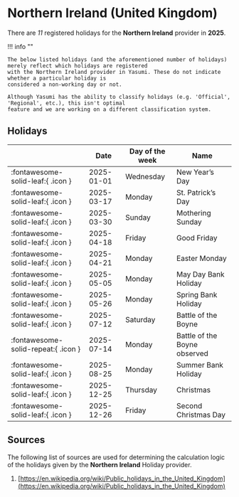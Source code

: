 # Northern Ireland (United Kingdom)

There are _11_ registered holidays for the **Northern Ireland** provider in **2025**.

!!! info ""

    The below listed holidays (and the aforementioned number of holidays) merely reflect which holidays are registered
    with the Northern Ireland provider in Yasumi. These do not indicate whether a particular holiday is
    considered a non-working day or not.

    Although Yasumi has the ability to classify holidays (e.g. 'Official', 'Regional', etc.), this isn't optimal
    feature and we are working on a different classification system.

## Holidays

|     | Date | Day of the week | Name |
| --- | ---- | --------------- | ---- |
| :fontawesome-solid-leaf:{ .icon } | 2025-01-01 | Wednesday | New Year’s Day |
| :fontawesome-solid-leaf:{ .icon } | 2025-03-17 | Monday | St. Patrick’s Day |
| :fontawesome-solid-leaf:{ .icon } | 2025-03-30 | Sunday | Mothering Sunday |
| :fontawesome-solid-leaf:{ .icon } | 2025-04-18 | Friday | Good Friday |
| :fontawesome-solid-leaf:{ .icon } | 2025-04-21 | Monday | Easter Monday |
| :fontawesome-solid-leaf:{ .icon } | 2025-05-05 | Monday | May Day Bank Holiday |
| :fontawesome-solid-leaf:{ .icon } | 2025-05-26 | Monday | Spring Bank Holiday |
| :fontawesome-solid-leaf:{ .icon } | 2025-07-12 | Saturday | Battle of the Boyne |
| :fontawesome-solid-repeat:{ .icon } | 2025-07-14 | Monday | Battle of the Boyne observed |
| :fontawesome-solid-leaf:{ .icon } | 2025-08-25 | Monday | Summer Bank Holiday |
| :fontawesome-solid-leaf:{ .icon } | 2025-12-25 | Thursday | Christmas |
| :fontawesome-solid-leaf:{ .icon } | 2025-12-26 | Friday | Second Christmas Day |

## Sources

The following list of sources are used for determining the calculation logic of
the holidays given by the **Northern Ireland** Holiday provider.

1. [https://en.wikipedia.org/wiki/Public_holidays_in_the_United_Kingdom](https://en.wikipedia.org/wiki/Public_holidays_in_the_United_Kingdom)
